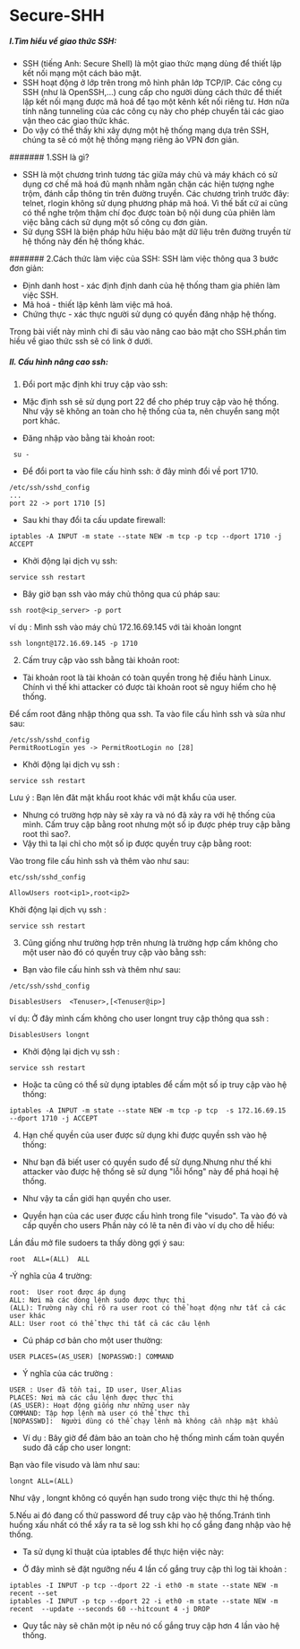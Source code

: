 Secure-SHH
==========
##### I.Tìm hiểu về giao thức SSH:

- SSH (tiếng Anh: Secure Shell) là một giao thức mạng dùng để thiết lập kết nối mạng một cách bảo mật. 
- SSH hoạt động ở lớp trên trong mô hình phân lớp TCP/IP. Các công cụ SSH (như là OpenSSH,...) cung cấp cho người dùng cách thức để thiết lập kết nối mạng được mã hoá để tạo một kênh kết nối riêng tư. Hơn nữa tính năng tunneling của các công cụ này cho phép chuyển tải các giao vận theo các giao thức khác. 
- Do vậy có thể thấy khi xây dựng một hệ thống mạng dựa trên SSH, chúng ta sẽ có một hệ thống mạng riêng ảo VPN đơn giản.

####### 1.SSH là gì?
- SSH là một chương trình tương tác giữa máy chủ và máy khách có sử dụng cơ chế mã hoá đủ mạnh nhằm ngăn chặn các hiện tượng nghe trộm, đánh cắp thông tin trên đường truyền. Các chương trình trước đây: telnet, rlogin không sử dụng phương pháp mã hoá. Vì thế bất cứ ai cũng có thể nghe trộm thậm chí đọc được toàn bộ nội dung của phiên làm việc bằng cách sử dụng một số công cụ đơn giản.
- Sử dụng SSH là biện pháp hữu hiệu bảo mật dữ liệu trên đường truyền từ hệ thống này đến hệ thống khác.

####### 2.Cách thức làm việc của SSH:
SSH làm việc thông qua 3 bước đơn giản:

- Định danh host - xác định định danh của hệ thống tham gia phiên làm việc SSH.
- Mã hoá - thiết lập kênh làm việc mã hoá.
- Chứng thực - xác thực người sử dụng có quyền đăng nhập hệ thống.

Trong bài viết này mình chỉ đi sâu vào nâng cao bảo mật cho SSH.phần tìm hiều về giao thức ssh sẽ có link ở dưới.

##### II. Cấu hình nâng cao ssh:

1. Đổi port mặc định khi truy cập vào ssh:

- Mặc định ssh sẽ sử dụng port 22 để cho phép truy cập vào hệ thống. Như vậy sẽ không an toàn cho hệ thống của ta, nên chuyển sang một port khác.

- Đăng nhập vào bằng tài khoản root:
```
 su -
```
- Để đổi port ta vào file cấu hình ssh: ở đây mình đổi về port 1710.
```
/etc/ssh/sshd_config
...
port 22 -> port 1710 [5]
```
- Sau khi thay đổi ta cấu update firewall:
```
iptables -A INPUT -m state --state NEW -m tcp -p tcp --dport 1710 -j ACCEPT
```
- Khởi động lại dịch  vụ ssh:
```
service ssh restart
```
- Bây giờ bạn ssh vào máy chủ thông qua cú pháp sau:
```
ssh root@<ip_server> -p port
```
ví dụ : Mình ssh vào máy chủ 172.16.69.145 với tài khoản longnt
```
ssh longnt@172.16.69.145 -p 1710 
```
2. Cấm truy cập vào ssh bằng tài khoản root:

- Tài khoản root là tài khoản có toàn quyền trong hệ điều hành Linux. Chính vì thế khi attacker có được tài khoản root sẽ nguy hiểm cho hệ thống.

Để cấm root đăng nhập thông qua ssh. Ta vào file cấu hình ssh và sửa như sau:

```
/etc/ssh/sshd_config
PermitRootLogin yes -> PermitRootLogin no [28]
```
- Khởi động lại dịch vụ ssh :
```
service ssh restart
```
Lưu ý : Bạn lên đăt mật khẩu root khác với mật khẩu của user.

- Nhưng có trường hợp này sẽ xảy ra và nó đã xảy ra với hệ thống của mình. Cấm truy cập bằng root nhưng một số ip được phép truy cập bằng root thì sao?.
- Vậy thì ta lại chỉ cho một số ip được quyền truy cập bằng root:

Vào trong file cấu hình ssh và thêm vào như sau:
```
etc/ssh/sshd_config

AllowUsers root<ip1>,root<ip2>
```
Khởi động lại dịch vụ ssh :
```
service ssh restart
```
3. Cũng giống như trường hợp trên nhưng là trường hợp cấm không cho một user nào đó có quyền truy cập vào bằng ssh:

- Bạn vào file cấu hinh ssh và thêm như sau:
```
/etc/ssh/sshd_config

DisablesUsers  <Tenuser>,[<Tenuser@ip>]
```
ví dụ: Ở đây mình cấm không cho user longnt truy cập thông qua ssh :
```
DisablesUsers longnt
```
- Khởi động lại dịch vụ ssh :
```
service ssh restart
```
- Hoặc ta cũng có thể sử dụng iptables để cấm một số ip truy cập vào hệ thống:
```
iptables -A INPUT -m state --state NEW -m tcp -p tcp  -s 172.16.69.15 --dport 1710 -j ACCEPT
```

4. Hạn chế quyền của user  được sử dụng khi được quyền ssh vào hệ thống:
- Như bạn đã biết user có quyền sudo để sử dụng.Nhưng như thế khi attacker vào được hệ thống sẽ sử dụng  "lỗi hổng" này để phá hoại hệ thống.
- Như vậy ta cần  giới hạn quyền cho user.

- Quyền  hạn của các user được  cấu hình trong file "visudo". Ta vào đó và cấp quyền cho users
Phần này có lẽ ta nên đi vào ví dụ cho dễ hiểu:

Lần đầu mở file sudoers ta thấy dòng gợi ý sau:
```
root  ALL=(ALL)  ALL
```
-Ý nghĩa của 4 trường:
```
root:  User root được áp dụng
ALL: Nơi mà các dòng lệnh sudo được thực thi
(ALL): Trường này chỉ rõ ra user root có thể hoạt động như tất cả các user khác
ALL: User root có thể thực thi tất cả các câu lệnh
```
- Cú pháp cơ bản cho một user thường:
```
USER PLACES=(AS_USER) [NOPASSWD:] COMMAND
```
- Ý nghĩa của các trường :
```
USER : User đã tồn tại, ID user, User_Alias
PLACES: Nơi mà các câu lệnh được thực thi
(AS_USER): Hoạt động giống như những user này
COMMAND: Tập hợp lệnh mà user có thể thực thi
[NOPASSWD]:  Người dùng có thể chạy lênh mà không cần nhập mật khẩu
```
- Ví dụ : Bây giờ để đảm bảo an toàn cho hệ thống mình cấm toàn quyền sudo đã cấp cho user longnt:

Bạn vào file visudo và làm như sau:
```
longnt ALL=(ALL)
```
Như vậy , longnt không có quyền hạn sudo trong việc thực thi hệ thống.

5.Nếu ai đó đang cố thử password để truy cập vào  hệ thống.Tránh tình huống xấu nhất có thể xẩy ra ta sẽ log ssh khi họ cố gắng đang nhập vào hệ thống.

- Ta sử dụng kĩ thuật của iptables để thực hiện việc này:

- Ở đây mình sẽ  đặt  ngưỡng  nếu 4 lần cố gắng truy cập thì log tài khoản :
```
iptables -I INPUT -p tcp --dport 22 -i eth0 -m state --state NEW -m recent --set
iptables -I INPUT -p tcp --dport 22 -i eth0 -m state --state NEW -m recent  --update --seconds 60 --hitcount 4 -j DROP
```
- Quy tắc này sẽ chăn một ip nêu nó cố gắng truy cập hơn 4 lần vào hệ thống.

















